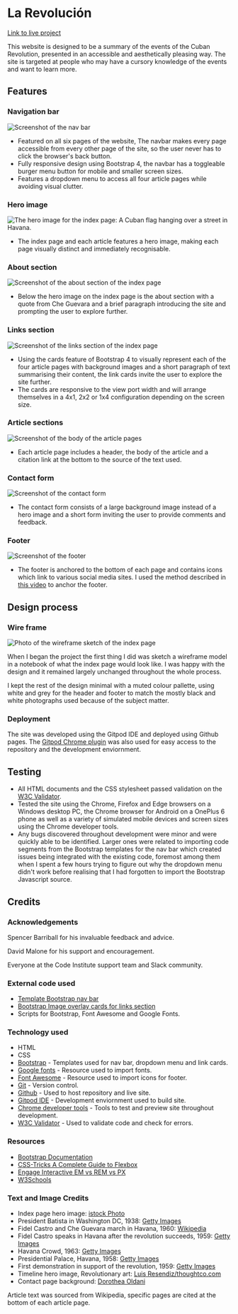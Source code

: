 # La Revolución

[Link to live project](https://finnahern.github.io/Revolucion/)

This website is designed to be a summary of the events of the Cuban Revolution, presented in an accessible and aesthetically pleasing way. The site is targeted at people who may have a cursory knowledge of the events and want to learn more.

## Features

### Navigation bar

![Screenshot of the nav bar](assets/images/readme/nav.PNG)

- Featured on all six pages of the website, The navbar makes every page accessible from every other page of the site, so the user never has to click the browser's back button.
- Fully responsive design using Bootstrap 4, the navbar has a toggleable burger menu button for mobile and smaller screen sizes.
- Features a dropdown menu to access all four article pages while avoiding visual clutter.

### Hero image

![The hero image for the index page: A Cuban flag hanging over a street in Havana.](assets/images/indexhero.jpg)

- The index page and each article features a hero image, making each page visually distinct and immediately recognisable.

### About section

![Screenshot of the about section of the index page](assets/images/readme/about.PNG)

- Below the hero image on the index page is the about section with a quote from Che Guevara and a brief paragraph introducing the site and prompting the user to explore further.

### Links section

![Screenshot of the links section of the index page](assets/images/readme/links.PNG)

- Using the cards feature of Bootstrap 4 to visually represent each of the four article pages with background images and a short paragraph of text summarising their content, the link cards invite the user to explore the site further.
- The cards are responsive to the view port width and will arrange themselves in a 4x1, 2x2 or 1x4 configuration depending on the screen size.

### Article sections

![Screenshot of the body of the article pages](assets/images/readme/article.PNG)

- Each article page includes a header, the body of the article and a citation link at the bottom to the source of the text used.

### Contact form

![Screenshot of the contact form](assets/images/readme/contact.PNG)

- The contact form consists of a large background image instead of a hero image and a short form inviting the user to provide comments and feedback. 

### Footer

![Screenshot of the footer](assets/images/readme/footer.PNG)

- The footer is anchored to the bottom of each page and contains icons which link to various social media sites. I used the method described in [this video](https://www.youtube.com/watch?v=yc2olxLgKLk&) to anchor the footer.

## Design process

### Wire frame

![Photo of the wireframe sketch of the index page](assets/images/readme/wireframe.PNG)

When I began the project the first thing I did was sketch a wireframe model in a notebook of what the index page would look like. I was happy with the design and it remained largely unchanged throughout the whole process.

I kept the rest of the design minimal with a muted colour pallette, using white and grey for the header and footer to match the mostly black and white photographs used because of the subject matter.

### Deployment

The site was developed using the Gitpod IDE and deployed using Github pages. The [Gitpod Chrome plugin](https://chrome.google.com/webstore/detail/gitpod-dev-environments-i/dodmmooeoklaejobgleioelladacbeki) was also used for easy access to the repository and the development enviornment.

## Testing

- All HTML documents and the CSS stylesheet passed validation on the [W3C Validator](https://validator.w3.org/nu/?doc=https%3A%2F%2Fcode-institute-org.github.io%2Flove-running-2.0%2Findex.html#textarea).
- Tested the site using the Chrome, Firefox and Edge browsers on a Windows desktop PC, the Chrome browser for Android on a OnePlus 6 phone as well as a variety of simulated mobile devices and screen sizes using the Chrome developer tools.
- Any bugs discovered throughout development were minor and were quickly able to be identified. Larger ones were related to importing code segments from the Bootstrap templates for the nav bar which created issues being integrated with the existing code, foremost among them when I spent a few hours trying to figure out why the dropdown menu didn't work before realising that I had forgotten to import the Bootstrap Javascript source.

## Credits

### Acknowledgements

Spencer Barriball for his invaluable feedback and advice.

David Malone for his support and encouragement.

Everyone at the Code Institute support team and Slack community.

### External code used

- [Template Bootstrap nav bar](https://getbootstrap.com/docs/4.0/components/navbar/)
- [Bootstrap Image overlay cards for links section](https://getbootstrap.com/docs/4.0/components/card/)
- Scripts for Bootstrap, Font Awesome and Google Fonts.

### Technology used

- HTML
- CSS
- [Bootstrap](https://getbootstrap.com/) - Templates used for nav bar, dropdown menu and link cards.
- [Google fonts](https://fonts.google.com/) - Resource used to import fonts.
- [Font Awesome](https://fontawesome.com/) - Resource used to import icons for footer.
- [Git](https://git-scm.com/) - Version control.
- [Github](https://github.com/) - Used to host repository and live site.
- [Gitpod IDE](https://gitpod.io/) - Development enviornment used to build site.
- [Chrome developer tools](https://developer.chrome.com/docs/devtools/) - Tools to test and preview site throughout development.
- [W3C Validator](https://validator.w3.org/) - Used to validate code and check for errors.

### Resources

- [Bootstrap Documentation](https://getbootstrap.com/docs/5.0/getting-started/introduction/)
- [CSS-Tricks A Complete Guide to Flexbox](https://css-tricks.com/snippets/css/a-guide-to-flexbox/)
- [Engage Interactive EM vs REM vs PX](https://engageinteractive.co.uk/blog/em-vs-rem-vs-px)
- [W3Schools](https://www.w3schools.com/)


### Text and Image Credits

- Index page hero image: [istock Photo](https://www.istockphoto.com/photo/street-with-cuban-flag-in-havana-gm525352138-92393555?irgwc=1&cid=IS&utm_medium=affiliate&utm_source=TinEye&clickid=TaUzjcQ1PxyLUTH0WlXSvXJOUkBzqAzctXjY340&utm_term=&utm_campaign=&utm_content=435504&irpid=77643)
- President Batista in Washington DC, 1938: [Getty Images](https://www.gettyimages.ie/detail/news-photo/close-up-portrait-of-fulgencio-batista-cuban-leader-on-news-photo/614094458?irgwc=1&esource=AFF_GI_IR_TinEye_77643&asid=TinEye&cid=GI&utm_medium=affiliate&utm_source=TinEye&utm_content=77643)
- Fidel Castro and Che Guevara march in Havana, 1960: [Wikipedia](https://en.wikiquote.org/wiki/File:CheLaCoubreMarch.jpg)
- Fidel Castro speaks in Havana after the revolution succeeds, 1959: [Getty Images](https://www.gettyimages.ie/detail/news-photo/after-the-success-of-his-revolution-fidel-castro-surrounded-news-photo/535038409?irgwc=1&esource=AFF_GI_IR_TinEye_77643&asid=TinEye&cid=GI&utm_medium=affiliate&utm_source=TinEye&utm_content=77643)
- Havana Crowd, 1963: [Getty Images](https://www.gettyimages.ie/detail/news-photo/the-crowd-at-revolution-square-havana-during-celebrations-news-photo/3319697?irgwc=1&esource=AFF_GI_IR_TinEye_77643&asid=TinEye&cid=GI&utm_medium=affiliate&utm_source=TinEye&utm_content=77643)
- Presidential Palace, Havana, 1958: [Getty Images](https://www.gettyimages.ie/detail/news-photo/american-cars-parked-in-front-of-president-batistas-palace-news-photo/3396119?irgwc=1&esource=AFF_GI_IR_TinEye_77643&asid=TinEye&cid=GI&utm_medium=affiliate&utm_source=TinEye&utm_content=77643)
- First demonstration in support of the revolution, 1959: [Getty Images](https://www.gettyimages.ie/detail/news-photo/cuba-first-demonstration-in-support-of-the-revolution-in-news-photo/56202772?irgwc=1&esource=AFF_GI_IR_TinEye_77643&asid=TinEye&cid=GI&utm_medium=affiliate&utm_source=TinEye&utm_content=77643)
- Timeline hero image, Revolutionary art: [Luis Resendiz/thoughtco.com](https://www.thoughtco.com/the-cuban-revolution-2136372)
- Contact page background: [Dorothea Oldani](https://unsplash.com/photos/_Jkoj5toA7M)

Article text  was sourced from Wikipedia, specific pages are cited at the bottom of each article page.

